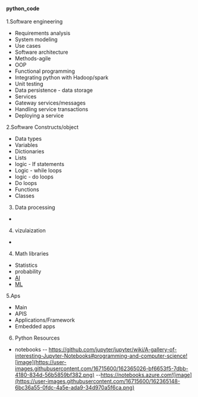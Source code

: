 #### python_code

1.Software engineering
* Requirements analysis
* System modeling
* Use cases
* Software architecture
* Methods-agile
* OOP
* Functional programming
* Integrating python with Hadoop/spark
* Unit testing
* Data persistence - data storage
* Services
* Gateway services/messages
* Handling service transactions
* Deploying a service

2.Software Constructs/object
* Data types
* Variables
* Dictionaries
* Lists
* logic - If statements
* Logic - while loops
* logic - do loops
* Do loops
* Functions
* Classes

3. Data processing
*

4. vizulaization
*
4. Math libraries
* Statistics 
* probability
* [AI](https://github.com/tonyj4102/A_I)
* [ML ](https://github.com/tonyj4102/ml_algorithms)

5.Aps
* Main
* APIS
* Applications/Framework
* Embedded apps

6. Python Resources
- notebooks
-- https://github.com/jupyter/jupyter/wiki/A-gallery-of-interesting-Jupyter-Notebooks#programming-and-computer-science![image](https://user-images.githubusercontent.com/16715600/162365026-bf6653f5-7dbb-4180-834d-56b5859bf382.png)
--https://notebooks.azure.com![image](https://user-images.githubusercontent.com/16715600/162365148-6bc36a55-0fdc-4a5e-ada9-34d970a5f6ca.png)




